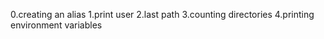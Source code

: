 0.creating an alias
1.print user
2.last path
3.counting directories
4.printing environment variables
